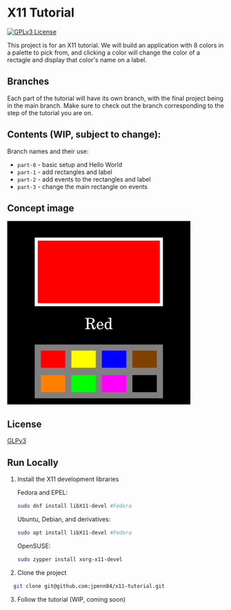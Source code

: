 # X11 Tutorial

[![GPLv3 License](https://img.shields.io/badge/License-GPL%20v3-yellow.svg)](https://opensource.org/licenses/)

This project is for an X11 tutorial. We will build an application with 8 colors in a palette to pick from, and clicking a color will change the color of a rectagle and display that color's name on a label.

## Branches

Each part of the tutorial will have its own branch, with the final project being in the main branch. Make sure to check out the branch corresponding to the step of the tutorial you are on.

## Contents (WIP, subject to change):
Branch names and their use:

- `part-0` - basic setup and Hello World
- `part-1` - add rectangles and label
- `part-2` - add events to the rectangles and label
- `part-3` - change the main rectangle on events

## Concept image

![Concept Image](/documentation/concept-image.png?raw=true "Concept Image")
## License

[GLPv3](https://www.gnu.org/licenses/gpl-3.0.en.html)


## Run Locally

1. Install the X11 development libraries

    Fedora and EPEL:
    ```bash
    sudo dnf install libX11-devel #Fedora
    ```

    Ubuntu, Debian, and derivatives:
    ```bash
    sudo apt install libX11-devel #Fedora
    ```

    OpenSUSE:
    ```bash
    sudo zypper install xorg-x11-devel
    ```

2. Clone the project

```bash
  git clone git@github.com:jpenn84/x11-tutorial.git
```

3. Follow the tutorial (WIP, coming soon)
